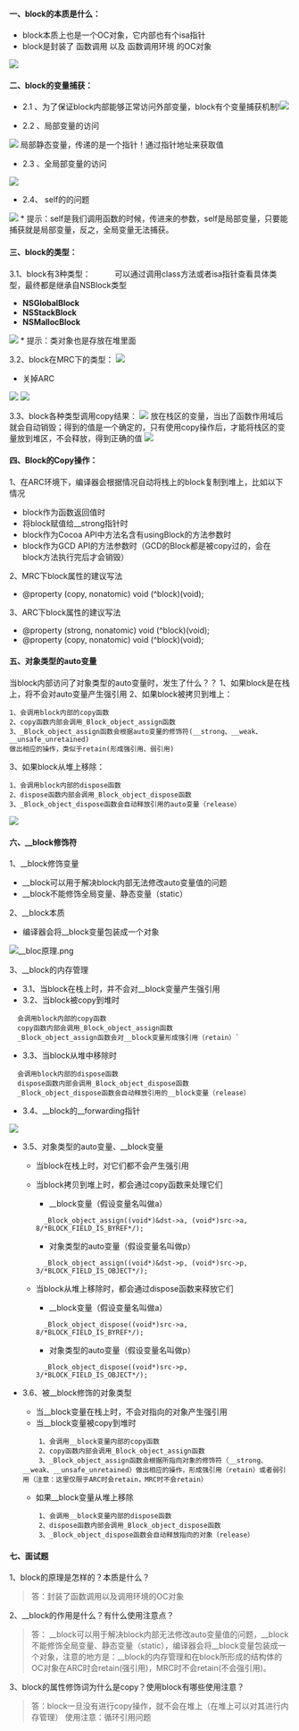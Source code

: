 #### 一、block的本质是什么：
* block本质上也是一个OC对象，它内部也有个isa指针
* block是封装了 函数调用 以及 函数调用环境 的OC对象
<img style="" src="./img/01_block的本质.png"/>



#### 二、block的变量捕获：
* 2.1 、为了保证block内部能够正常访问外部变量，block有个变量捕获机制!<img style="" src="./img/02_block变量的捕获.png"/>

* 2.2 、局部变量的访问
<img style="" src="./img/03_局部变量的访问.png"/>
局部静态变量，传递的是一个指针！通过指针地址来获取值

* 2.3 、全局部变量的访问
<img style="" src="./img/04_全局部变量的访问.png"/>

* 2.4、 self的的问题
<img style="" src="./img/05_self的捕获问题.png"/>
* 提示：self是我们调用函数的时候，传进来的参数，self是局部变量，只要能捕获就是局部变量，反之，全局变量无法捕获。

#### 三、block的类型：

3.1、block有3种类型：
&nbsp;&nbsp;&nbsp;&nbsp;&nbsp;&nbsp;&nbsp;&nbsp;&nbsp;&nbsp;可以通过调用class方法或者isa指针查看具体类型，最终都是继承自NSBlock类型
* __NSGlobalBlock__
*  __NSStackBlock__
* __NSMallocBlock__
<img style="" src="./img/06_block的内存分配.png"/>
* 提示：类对象也是存放在堆里面

3.2、block在MRC下的类型：
<img style="" src="./img/07_访问变量后的block.png"/>

* 关掉ARC
<img style="" src="./img/08_ARC关闭步骤.png"/>
<img style="" src="./img/09_block类型验证.png"/>

3.3、block各种类型调用copy结果：
<img style="" src="./img/10_Block类型调用Copy.png"/>
放在栈区的变量，当出了函数作用域后就会自动销毁；得到的值是一个确定的，只有使用copy操作后，才能将栈区的变量放到堆区，不会释放，得到正确的值
<img style="" src="./img/11_Block类型调用Copy后验证.png"/>

#### 四、Block的Copy操作：
1、在ARC环境下，编译器会根据情况自动将栈上的block复制到堆上，比如以下情况
  *  block作为函数返回值时
  *  将block赋值给__strong指针时
  *  block作为Cocoa API中方法名含有usingBlock的方法参数时
  *  block作为GCD API的方法参数时（GCD的Block都是被copy过的，会在block方法执行完后才会销毁）

2、MRC下block属性的建议写法
  *  @property (copy, nonatomic) void (^block)(void);

3、ARC下block属性的建议写法
* @property (strong, nonatomic) void (^block)(void);
* @property (copy, nonatomic) void (^block)(void);

#### 五、对象类型的auto变量
当block内部访问了对象类型的auto变量时，发生了什么？？
1、如果block是在栈上，将不会对auto变量产生强引用
2、如果block被拷贝到堆上：
```
1、会调用block内部的copy函数
2、copy函数内部会调用_Block_object_assign函数
3、_Block_object_assign函数会根据auto变量的修饰符(__strong、__weak、__unsafe_unretained)
做出相应的操作，类似于retain(形成强引用、弱引用)
```
3、如果block从堆上移除：
```
1、会调用block内部的dispose函数
2、dispose函数内部会调用_Block_object_dispose函数
3、_Block_object_dispose函数会自动释放引用的auto变量（release）
```
<img style="" src="./img/12_Block的调用时机png.png"/>


#### 六、__block修饰符
1、__block修饰变量
  *  __block可以用于解决block内部无法修改auto变量值的问题
  *  __block不能修饰全局变量、静态变量（static）

2、__block本质

* 编译器会将__block变量包装成一个对象

![__bloc原理.png](https://upload-images.jianshu.io/upload_images/2358583-ef7134aac4c5bc1d.png?imageMogr2/auto-orient/strip%7CimageView2/2/w/1240)

3、__block的内存管理

* 3.1、当block在栈上时，并不会对__block变量产生强引用
* 3.2、当block被copy到堆时
```
  会调用block内部的copy函数
  copy函数内部会调用_Block_object_assign函数
  _Block_object_assign函数会对__block变量形成强引用（retain）`
```
* 3.3、当block从堆中移除时
```
  会调用block内部的dispose函数
  dispose函数内部会调用_Block_object_dispose函数
  _Block_object_dispose函数会自动释放引用的__block变量（release）
```

* 3.4、__block的__forwarding指针

<img style="" src="./img/13__block的__forwarding指针.png"/>

* 3.5、对象类型的auto变量、__block变量
    * 当block在栈上时，对它们都不会产生强引用
    * 当block拷贝到堆上时，都会通过copy函数来处理它们
      *  __block变量（假设变量名叫做a）
      ```
        _Block_object_assign((void*)&dst->a, (void*)src->a, 8/*BLOCK_FIELD_IS_BYREF*/);
      ```
      *  对象类型的auto变量（假设变量名叫做p）
      ```
        _Block_object_assign((void*)&dst->p, (void*)src->p, 3/*BLOCK_FIELD_IS_OBJECT*/);
      ```

    * 当block从堆上移除时，都会通过dispose函数来释放它们
      *  __block变量（假设变量名叫做a）
      ```
        _Block_object_dispose((void*)src->a, 8/*BLOCK_FIELD_IS_BYREF*/);
      ```
      *  对象类型的auto变量（假设变量名叫做p）
      ```
        _Block_object_dispose((void*)src->p, 3/*BLOCK_FIELD_IS_OBJECT*/);
      ```


* 3.6、被__block修饰的对象类型
  * 当__block变量在栈上时，不会对指向的对象产生强引用
  * 当__block变量被copy到堆时
  ```
      1、会调用__block变量内部的copy函数
      2、copy函数内部会调用_Block_object_assign函数
      3、_Block_object_assign函数会根据所指向对象的修饰符（__strong、__weak、__unsafe_unretained）做出相应的操作，形成强引用（retain）或者弱引用（注意：这里仅限于ARC时会retain，MRC时不会retain）
  ```
  * 如果__block变量从堆上移除
  ```
      1、会调用__block变量内部的dispose函数
      2、dispose函数内部会调用_Block_object_dispose函数
      3、_Block_object_dispose函数会自动释放指向的对象（release）
  ```


#### 七、面试题

1、block的原理是怎样的？本质是什么？

> 答：封装了函数调用以及调用环境的OC对象

2、__block的作用是什么？有什么使用注意点？

> 答： __block可以用于解决block内部无法修改auto变量值的问题，__block不能修饰全局变量、静态变量（static），编译器会将__block变量包装成一个对象，注意的地方是：__block的内存管理和在block所形成的结构体的OC对象在ARC时会retain(强引用)，MRC时不会retain(不会强引用)。

3、block的属性修饰词为什么是copy？使用block有哪些使用注意？
> 答：block一旦没有进行copy操作，就不会在堆上（在堆上可以对其进行内存管理）
使用注意：循环引用问题


































